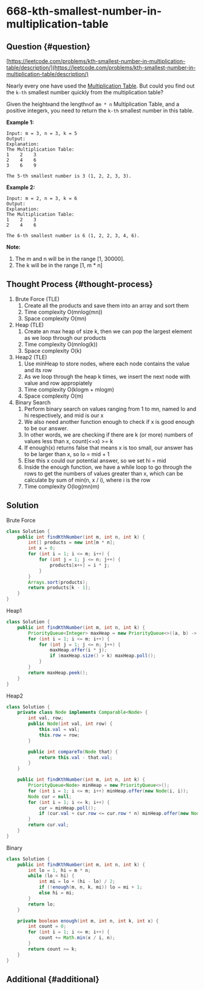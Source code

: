 # 668-kth-smallest-number-in-multiplication-table

## Question {#question}

[https://leetcode.com/problems/kth-smallest-number-in-multiplication-table/description/](https://leetcode.com/problems/kth-smallest-number-in-multiplication-table/description/)

Nearly every one have used the [Multiplication Table](https://en.wikipedia.org/wiki/Multiplication_table). But could you find out the `k-th` smallest number quickly from the multiplication table?

Given the height`m`and the length`n`of a`m * n` Multiplication Table, and a positive integer`k`, you need to return the `k-th` smallest number in this table.

**Example 1:**

```text
Input: m = 3, n = 3, k = 5
Output: 
Explanation: 
The Multiplication Table:
1    2    3
2    4    6
3    6    9

The 5-th smallest number is 3 (1, 2, 2, 3, 3).
```

**Example 2:**

```text
Input: m = 2, n = 3, k = 6
Output: 
Explanation: 
The Multiplication Table:
1    2    3
2    4    6

The 6-th smallest number is 6 (1, 2, 2, 3, 4, 6).
```

**Note:**    


1. The m and n will be in the range \[1, 30000\].
2. The k will be in the range \[1, m \* n\]

## Thought Process {#thought-process}

1. Brute Force \(TLE\)
   1. Create all the products and save them into an array and sort them
   2. Time complexity O\(mnlog\(mn\)\)
   3. Space complexity O\(mn\)
2. Heap \(TLE\)
   1. Create an max heap of size k, then we can pop the largest element as we loop through our products
   2. Time complexity O\(mnlog\(k\)\)
   3. Space complexity O\(k\)
3. Heap2 \(TLE\)
   1. Use minHeap to store nodes, where each node contains the value and its row
   2. As we loop through the heap k times, we insert the next node with value and row appropiately
   3. Time complexity O\(klogm + mlogm\)
   4. Space complexity O\(m\)
4. Binary Search
   1. Perform binary search on values ranging from 1 to mn, named lo and hi respectively, and mid is our x
   2. We also need another function enough to check if x is good enough to be our answer.
   3. In other words, we are checking if there are k \(or more\) numbers of values less than x, count\(&lt;=x\) &gt;= k
   4. If enough\(x\) returns false that means x is too small, our answer has to be larger than x, so lo = mid + 1
   5. Else this x could our potential answer, so we set hi = mid
   6. Inside the enough function, we have a while loop to go through the rows to get the numbers of values greater than x, which can be calculate by sum of min\(n, x / i\), where i is the row
   7. Time complexity O\(log\(mn\)m\)

## Solution

Brute Force

```java
class Solution {
    public int findKthNumber(int m, int n, int k) {
        int[] products = new int[m * n];
        int x = 0;
        for (int i = 1; i <= m; i++) {
            for (int j = 1; j <= n; j++) {
                products[x++] = i * j;
            }
        }
        Arrays.sort(products);
        return products[k - 1];
    }
}
```

Heap1

```java
class Solution {
    public int findKthNumber(int m, int n, int k) {
        PriorityQueue<Integer> maxHeap = new PriorityQueue<>((a, b) -> b - a);
        for (int i = 1; i <= m; i++) {
            for (int j = 1; j <= n; j++) {
                maxHeap.offer(i * j);
                if (maxHeap.size() > k) maxHeap.poll();
            }
        }
        return maxHeap.peek();
    }
}
```

Heap2

```java
class Solution {
    private class Node implements Comparable<Node> {
        int val, row;
        public Node(int val, int row) {
            this.val = val;
            this.row = row;
        }

        public int compareTo(Node that) {
            return this.val - that.val;
        }
    }

    public int findKthNumber(int m, int n, int k) {
        PriorityQueue<Node> minHeap = new PriorityQueue<>();
        for (int i = 1; i <= m; i++) minHeap.offer(new Node(i, i));
        Node cur = null;
        for (int i = 1; i <= k; i++) {
            cur = minHeap.poll();
            if (cur.val + cur.row <= cur.row * n) minHeap.offer(new Node(cur.val + cur.row, cur.row));
        }
        return cur.val;
    }
}
```

Binary

```java
class Solution {
    public int findKthNumber(int m, int n, int k) {
        int lo = 1, hi = m * n;
        while (lo < hi) {
            int mi = lo + (hi - lo) / 2;
            if (!enough(m, n, k, mi)) lo = mi + 1;
            else hi = mi;
        }
        return lo;
    }

    private boolean enough(int m, int n, int k, int x) {
        int count = 0;
        for (int i = 1; i <= m; i++) {
            count += Math.min(x / i, n);
        }
        return count >= k;
    }
}
```

## Additional {#additional}

